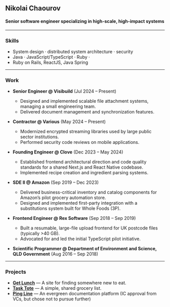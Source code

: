 ## Nikolai Chaourov
#### Senior software engineer specializing in high-scale, high-impact systems

---

### Skills 
- System design  ·  distributed system architecture  ·  security
- Java  ·  JavaScript/TypeScript  ·  Ruby  ·  
- Ruby on Rails, ReactJS, Java Spring 

---

### Work 

- **Senior Engineer @ Visibuild** (Jul 2024 – Present)  
  - Designed and implemented scalable file attachment systems, managing a small engineering team.  
  - Delivered document management and synchronization features.

- **Contractor @ Various** (May 2024 – Present)  
  - Modernized encrypted streaming libraries used by large public sector institutions.  
  - Performed security code reviews on mobile applications.

- **Founding Engineer @ Clove** (Dec 2023 – May 2024)  
  - Established frontend architectural direction and code quality standards for a shared Next.js and React Native codebase.  
  - Implemented recipe creation and ingredient parsing systems.

- **SDE II @ Amazon** (Sep 2019 – Dec 2023)  
  - Delivered business-critical inventory and catalog components for Amazon’s pilot grocery automation store.  
  - Designed and implemented first-party integration with a substitutions system built for Whole Foods (3P).

- **Frontend Engineer @ Rex Software** (Sep 2018 – Sep 2019)  
  - Built a resumable, large-file upload frontend for UK postcode files (typically >40 GB).  
  - Advocated for and led the initial TypeScript pilot initiative.

- **Scientific Programmer @ Department of Environment and Science, QLD Government** (Aug 2016 – Sep 2018)

---

### Projects

- **[Get Lunch](https://getlunch.food)** — A site for finding somewhere new to eat.  
- **[Task Tote](https://tasktote.com)** — A simple, shared grocery list.  
- **[Ping Line](https://pingln.com)** — An evergreen documentation platform (IC approval from VCs, but chose not to pursue further)


